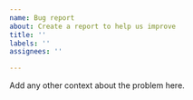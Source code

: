 ```yaml
---
name: Bug report
about: Create a report to help us improve
title: ''
labels: ''
assignees: ''

---
```


Add any other context about the problem here.
